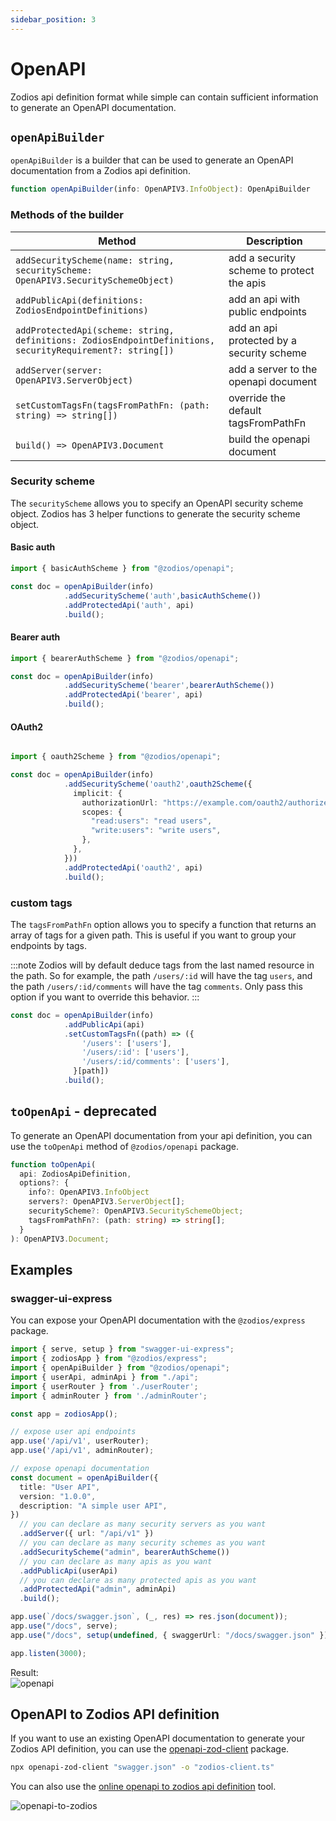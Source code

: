 ```yaml
---
sidebar_position: 3
---
```


# OpenAPI


Zodios api definition format while simple can contain sufficient information to generate an OpenAPI documentation.

## `openApiBuilder`

`openApiBuilder` is a builder that can be used to generate an OpenAPI documentation from a Zodios api definition.

```ts
function openApiBuilder(info: OpenAPIV3.InfoObject): OpenApiBuilder
```

### Methods of the builder

| Method                                                                                                    | Description                                |
| --------------------------------------------------------------------------------------------------------- | ------------------------------------------ |
| `addSecurityScheme(name: string, securityScheme: OpenAPIV3.SecuritySchemeObject)`                         | add a security scheme to protect the apis  |
| `addPublicApi(definitions: ZodiosEndpointDefinitions)`                                                    | add an api with public endpoints           |
| `addProtectedApi(scheme: string, definitions: ZodiosEndpointDefinitions, securityRequirement?: string[])` | add an api protected by a security scheme  |
| `addServer(server: OpenAPIV3.ServerObject)`                                                               | add a server to the openapi document       |
| `setCustomTagsFn(tagsFromPathFn: (path: string) => string[])`                                             | override the default tagsFromPathFn        |
| `build() => OpenAPIV3.Document`                                                                           | build the openapi document                 |


### Security scheme

The `securityScheme` allows you to specify an OpenAPI security scheme object. Zodios has 3 helper functions to generate the security scheme object.

#### Basic auth

```ts
import { basicAuthScheme } from "@zodios/openapi";

const doc = openApiBuilder(info)
            .addSecurityScheme('auth',basicAuthScheme())
            .addProtectedApi('auth', api)
            .build();
```

#### Bearer auth

```ts
import { bearerAuthScheme } from "@zodios/openapi";

const doc = openApiBuilder(info)
            .addSecurityScheme('bearer',bearerAuthScheme())
            .addProtectedApi('bearer', api)
            .build();
```

#### OAuth2

```ts

import { oauth2Scheme } from "@zodios/openapi";

const doc = openApiBuilder(info)
            .addSecurityScheme('oauth2',oauth2Scheme({
              implicit: {
                authorizationUrl: "https://example.com/oauth2/authorize",
                scopes: {
                  "read:users": "read users",
                  "write:users": "write users",
                },
              },
            }))
            .addProtectedApi('oauth2', api)
            .build();
```

### custom tags

The `tagsFromPathFn` option allows you to specify a function that returns an array of tags for a given path. This is useful if you want to group your endpoints by tags.

:::note
Zodios will by default deduce tags from the last named resource in the path. So for example, the path `/users/:id` will have the tag `users`, and the path `/users/:id/comments` will have the tag `comments`.
Only pass this option if you want to override this behavior.
:::

```ts
const doc = openApiBuilder(info)
            .addPublicApi(api)
            .setCustomTagsFn((path) => ({
                '/users': ['users'],
                '/users/:id': ['users'],
                '/users/:id/comments': ['users'],
              }[path])
            .build();
```
## `toOpenApi` - deprecated


To generate an OpenAPI documentation from your api definition, you can use the `toOpenApi` method of `@zodios/openapi` package.

```ts
function toOpenApi(
  api: ZodiosApiDefinition,
  options?: {
    info?: OpenAPIV3.InfoObject
    servers?: OpenAPIV3.ServerObject[];
    securityScheme?: OpenAPIV3.SecuritySchemeObject;
    tagsFromPathFn?: (path: string) => string[];
  }
): OpenAPIV3.Document;
```

## Examples

### swagger-ui-express

You can expose your OpenAPI documentation with the `@zodios/express` package.

```ts
import { serve, setup } from "swagger-ui-express";
import { zodiosApp } from "@zodios/express";
import { openApiBuilder } from "@zodios/openapi";
import { userApi, adminApi } from "./api";
import { userRouter } from './userRouter';
import { adminRouter } from './adminRouter';

const app = zodiosApp();

// expose user api endpoints
app.use('/api/v1', userRouter);
app.use('/api/v1', adminRouter);

// expose openapi documentation
const document = openApiBuilder({
  title: "User API",
  version: "1.0.0",
  description: "A simple user API",
})
  // you can declare as many security servers as you want
  .addServer({ url: "/api/v1" })
  // you can declare as many security schemes as you want
  .addSecurityScheme("admin", bearerAuthScheme())
  // you can declare as many apis as you want
  .addPublicApi(userApi)
  // you can declare as many protected apis as you want
  .addProtectedApi("admin", adminApi)
  .build();

app.use(`/docs/swagger.json`, (_, res) => res.json(document));
app.use("/docs", serve);
app.use("/docs", setup(undefined, { swaggerUrl: "/docs/swagger.json" }));

app.listen(3000);
```

Result:  
![openapi](/img/openapi.png)

## OpenAPI to Zodios API definition

If you want to use an existing OpenAPI documentation to generate your Zodios API definition, you can use the [openapi-zod-client](https://github.com/astahmer/openapi-zod-client) package.

```bash
npx openapi-zod-client "swagger.json" -o "zodios-client.ts"
```

You can also use the [online openapi to zodios api definition](https://openapi-zod-client.vercel.app/) tool.

![openapi-to-zodios](/img/openapi-to-zodios.png)
